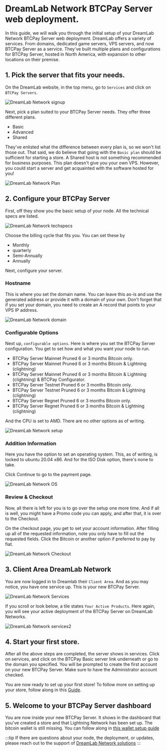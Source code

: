 # DreamLab Network BTCPay Server web deployment.

In this guide, we will walk you through the initial setup of your DreamLab Network BTCPay Server web deployment. 
DreamLab offers a variety of services. From domains, dedicated game servers, VPS servers, and now BTCPay Server as a service. 
They've built multiple plans and configurations for BTCPay Server, hosted in North America, with expansion to other locations on their premise. 

## 1. Pick the server that fits your needs.

On the DreamLab website, in the top menu, go to `Services` and click on `BTCPay Servers`.

![DreamLab Network signup](../img/Dreamlab/btcpaydreamlab8.jpg "DreamLab Network signup")

Next, pick a plan suited to your BTCPay Server needs. 
They offer three different plans.  

* Basic 
* Advanced 
* Shared 

They've enlisted what the difference between every plan is, so we won't list those out. 
That said, we do believe that going with the `Basic plan` should be sufficient for starting a store. 
A Shared host is not something recommended for business purposes. This plan doesn't give you your own VPS. However, you could start a server and get acquainted with the software hosted for you! 

![DreamLab Network Plan](../img/Dreamlab/btcpaydreamlab9.jpg "DreamLab Network plan")

## 2. Configure your BTCPay Server

First, off they show you the basic setup of your node. 
All the technical specs are listed. 

![DreamLab Network techspecs](../img/Dreamlab/btcpaydreamlab11.jpg "DreamLab Network specs")

Choose the billing cycle that fits you. 
You can set these by 

* Monthly 
* quarterly 
* Semi-Annually 
* Annually 

Next, configure your server.

### Hostname 

This is where you set the domain name. You can leave this as-is and use the generated address or provide it with a domain of your own. 
Don't forget that if you set your domain, you need to create an A record that points to your VPS IP address. 

![DreamLab Network domain](../img/Dreamlab/btcpaydreamlab12.jpg "DreamLab Network domain")

### Configurable Options

Next up, `configurable options`. Here is where you set the BTCPay Server configuration. You get to set how and what you want your node to run.

* BTCPay Server Mainnet Pruned 6 or 3 months Bitcoin only.
* BTCPay Server Mainnet Pruned 6 or 3 months Bitcoin & Lightning (clightning)
* BTCPay Server Mainnet Pruned 6 or 3 months Bitcoin & Lightning (clightning) & BTCPay Configurator.
* BTCPay Server Testnet Pruned 6 or 3 months Bitcoin only.
* BTCPay Server Testnet Pruned 6 or 3 months Bitcoin & Lightning (clightning)
* BTCPay Server Regnet Pruned 6 or 3 months Bitcoin only.
* BTCPay Server Regnet Pruned 6 or 3 months Bitcoin & Lightning (clightning)

And the CPU is set to AMD. There are no other options as of writing. 

![DreamLab Network setup](../img/Dreamlab/configureserver.png "DreamLab Network setup")


### Addition Information 

Here you have the option to set an operating system. 
This, as of writing, is locked to ubuntu 20.04 x86. 
And for the ISO Disk option, there's none to take. 

Click Continue to go to the payment page. 

![DreamLab Network OS](../img/Dreamlab/btcpaydreamlab15.jpg "DreamLab Network OS")

### Review & Checkout

Now, all there is left for you is to go over the setup one more time. 
And if all is well, you might have a Promo code you can apply, and after that, it is over to the Checkout. 

On the checkout page, you get to set your account information. 
After filling up all of the requested information, note you only have to fill out the requested fields. 
Click the Bitcoin or another option if preferred to pay by fiat. 

![DreamLab Network Checkout](../img/Dreamlab/btcpaydreamlab2.jpg "DreamLab Network checkout")

## 3. Client Area DreamLab Network

You are now logged in to Dreamlab their `Client Area`.
And as you may notice, you have one service up. This is your new BTCPay Server.

![DreamLab Network Services](../img/Dreamlab/btcpaydreamlab4.jpg "DreamLab Network services")

If you scroll or look below, a tile states `Your Active Products`.
Here again, you will see your active deployment of the BTCPay Server on DreamLab Networks. 

![DreamLab Network services2](../img/Dreamlab/btcpaydreamlab19.jpg "DreamLab Network services")

## 4. Start your first store. 

After all the above steps are completed, the server shows in services. 
Click on services, and click on the BTCPay Basic server link underneath or go to the domain you specified. 
You will be prompted to create the first account on your new BTCPay Server. Make sure to have the Administrator account checked.

You are now ready to set up your first store! 
To follow more on setting up your store, follow along in this [Guide](../RegisterAccount.md).

## 5. Welcome to your BTCPay Server dashboard

You are now inside your new BTCPay Server. 
It shows in the dashboard that you've created a store and that Lightning Network has been set up. 
The bitcoin wallet is still missing. You can follow along in [this wallet setup guide](../WalletSetup.md)

:::tip
If there are questions about your node, the deployment, or updates, please reach out to the support of [DreamLab Network solutions](https://dreamlabnetwork.solutions)
:::


